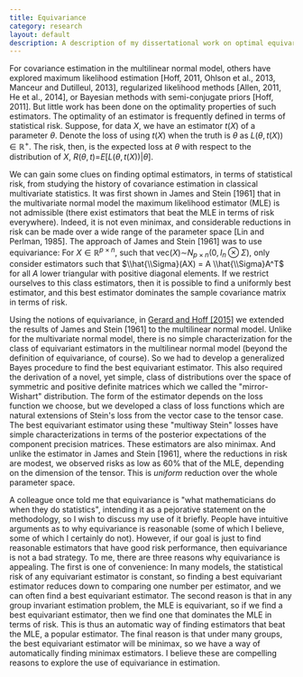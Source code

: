 ```yaml
---
title: Equivariance
category: research
layout: default
description: A description of my dissertational work on optimal equivariant covariance estimation for tensor datasets.
---
```


For covariance estimation in the multilinear normal model, others have
explored maximum likelihood estimation \[Hoff, 2011, Ohlson et al.,
2013, Manceur and Dutilleul, 2013\], regularized likelihood methods
\[Allen, 2011, He et al., 2014\], or Bayesian methods with
semi-conjugate priors \[Hoff, 2011\]. But little work has been done on
the optimality properties of such estimators. The optimality of an
estimator is frequently defined in terms of statistical risk. Suppose,
for data *X*, we have an estimator *t*(*X*) of a parameter *θ*. Denote
the loss of using *t*(*X*) when the truth is *θ* as
*L*(*θ*, *t*(*X*)) ∈ ℝ<sup>+</sup>. The risk, then, is the expected loss
at *θ* with respect to the distribution of *X*,
*R*(*θ*, *t*)=*E*\[*L*(*θ*, *t*(*X*))|*θ*\].

We can gain some clues on finding optimal estimators, in terms of
statistical risk, from studying the history of covariance estimation in
classical multivariate statistics. It was first shown in James and Stein
\[1961\] that in the multivariate normal model the maximum likelihood
estimator (MLE) is not admissible (there exist estimators that beat the
MLE in terms of risk everywhere). Indeed, it is not even minimax, and
considerable reductions in risk can be made over a wide range of the
parameter space \[Lin and Perlman, 1985\]. The approach of James and
Stein \[1961\] was to use equivariance: For *X* ∈ ℝ<sup>*p* × *n*</sup>,
such that vec(*X*)∼*N*<sub>*p* × *n*</sub>(0, *I*<sub>*n*</sub> ⊗ *Σ*),
only consider estimators such that
$\\hat{\\Sigma}(AX) = A \\hat{\\Sigma}A^T$ for all *A* lower triangular
with positive diagonal elements. If we restrict ourselves to this class
estimators, then it is possible to find a uniformly best estimator, and
this best estimator dominates the sample covariance matrix in terms of
risk.

Using the notions of equivariance, in
<a href="#gerard2015equivariant">Gerard and Hoff \[2015\]</a> we
extended the results of James and Stein \[1961\] to the multilinear
normal model. Unlike for the multivariate normal model, there is no
simple characterization for the class of equivariant estimators in the
multilinear normal model (beyond the definition of equivariance, of
course). So we had to develop a generalized Bayes procedure to find the
best equivariant estimator. This also required the derivation of a
novel, yet simple, class of distributions over the space of symmetric
and positive definite matrices which we called the "mirror-Wishart"
distribution. The form of the estimator depends on the loss function we
choose, but we developed a class of loss functions which are natural
extensions of Stein's loss from the vector case to the tensor case. The
best equivariant estimator using these "multiway Stein" losses have
simple characterizations in terms of the posterior expectations of the
component precision matrices. These estimators are also minimax. And
unlike the estimator in James and Stein \[1961\], where the reductions
in risk are modest, we observed risks as low as 60% that of the MLE,
depending on the dimension of the tensor. This is <i>uniform</i>
reduction over the whole parameter space.

A colleague once told me that equivariance is "what mathematicians do
when they do statistics", intending it as a pejorative statement on the
methodology, so I wish to discuss my use of it briefly. People have
intuitive arguments as to why equivariance is reasonable (some of which
I believe, some of which I certainly do not). However, if our goal is
just to find reasonable estimators that have good risk performance, then
equivariance is not a bad strategy. To me, there are three reasons why
equivariance is appealing. The first is one of convenience: In many
models, the statistical risk of any equivariant estimator is constant,
so finding a best equivariant estimator reduces down to comparing one
number per estimator, and we can often find a best equivariant
estimator. The second reason is that in any group invariant estimation
problem, the MLE is equivariant, so if we find a best equivariant
estimator, then we find one that dominates the MLE in terms of risk.
This is thus an automatic way of finding estimators that beat the MLE, a
popular estimator. The final reason is that under many groups, the best
equivariant estimator will be minimax, so we have a way of automatically
finding minimax estimators. I believe these are compelling reasons to
explore the use of equivariance in estimation.
